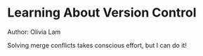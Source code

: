 # Learning About Version Control
Author: Olivia Lam


Solving merge conflicts takes conscious effort, but I can do it!
